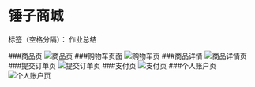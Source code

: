 ﻿# 锤子商城

标签（空格分隔）： 作业总结


###商品页
![商品页][1]
###购物车页面
![购物车页][2]
###商品详情
![商品详情页][3]
###提交订单页
![提交订单页][4]
###支付页
![支付页][5]
###个人账户页
![个人账户页][6]


  [1]: https://ws1.sinaimg.cn/large/e8323205gy1fphv327vnhg20y60jlnge.jpg
  [2]: https://ws1.sinaimg.cn/large/e8323205gy1fphv3lp6umg20y60jl12y.jpg
  [3]: https://ws1.sinaimg.cn/large/e8323205gy1fphv466e5ig20y60jlqh7.jpg
  [4]: https://ws1.sinaimg.cn/large/e8323205gy1fphv4x2oryg20y60jl1ky.jpg
  [5]: https://ws1.sinaimg.cn/large/e8323205gy1fphwk074gig20y60j0h3k.jpg
  [6]: https://ws1.sinaimg.cn/large/e8323205gy1fphv563qgdg20y60jl4l7.jpg